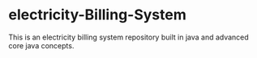 # electricity-Billing-System
This is an electricity billing system repository built in java and advanced core java concepts.

